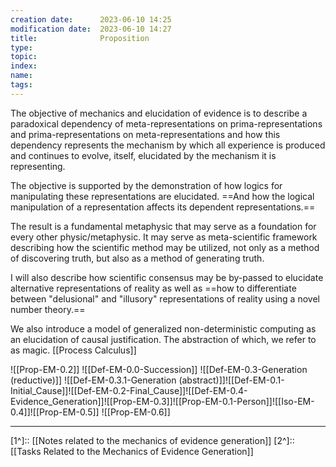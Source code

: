 ```yaml
---
creation date:		2023-06-10 14:25
modification date:	2023-06-10 14:27
title: 				Proposition
type:
topic:
index:
name:
tags: 
---
```

The objective of mechanics and elucidation of evidence is to describe a paradoxical dependency of meta-representations on prima-representations and prima-representations on meta-representations and how this dependency represents the mechanism by which all experience is produced and continues to evolve, itself, elucidated by the mechanism it is representing. 

The objective is supported by the demonstration of how logics for manipulating these representations are elucidated. ==And how the logical manipulation of a representation affects its dependent representations.==

The result is a fundamental metaphysic that may serve as a foundation for every other physic/metaphysic. It may serve as meta-scientific framework describing how the scientific method may be utilized, not only as a method of discovering truth, but also as a method of generating truth.

I will also describe how scientific consensus may be by-passed to elucidate alternative representations of reality as well as ==how to differentiate between "delusional" and "illusory" representations of reality using a novel number theory.==

We also introduce a model of generalized non-deterministic computing as an elucidation of causal justification. The abstraction of which, we refer to as magic.
[[Process Calculus]]

![[Prop-EM-0.2]]
![[Def-EM-0.0-Succession]]
![[Def-EM-0.3-Generation (reductive)]]
![[Def-EM-0.3.1-Generation (abstract)]]![[Def-EM-0.1-Initial_Cause]]![[Def-EM-0.2-Final_Cause]]![[Def-EM-0.4-Evidence_Generation]]![[Prop-EM-0.3]]![[Prop-EM-0.1-Person]]![[Iso-EM-0.4]]![[Prop-EM-0.5]]
![[Prop-EM-0.6]]

---
[1^]:: [[Notes related to the mechanics of evidence generation]]
[2^]:: [[Tasks Related to the Mechanics of Evidence Generation]]